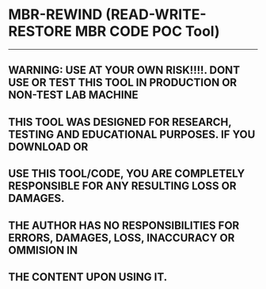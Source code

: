 # MBR-REWIND (READ-WRITE-RESTORE MBR CODE POC Tool) 
--------------------------------------------------------

## WARNING: USE AT YOUR OWN RISK!!!!. DONT USE OR TEST THIS TOOL IN PRODUCTION OR NON-TEST LAB MACHINE
##          THIS TOOL WAS DESIGNED FOR RESEARCH, TESTING AND EDUCATIONAL PURPOSES.  IF YOU DOWNLOAD OR
##          USE THIS TOOL/CODE, YOU ARE COMPLETELY RESPONSIBLE FOR ANY RESULTING LOSS OR DAMAGES.
##          THE AUTHOR HAS NO RESPONSIBILITIES FOR ERRORS, DAMAGES, LOSS, INACCURACY OR OMMISION IN
##          THE CONTENT UPON USING IT.

